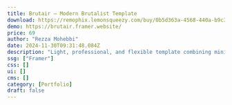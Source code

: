 ```yaml
---
title: Brutair — Modern Brutalist Template
download: https://remophix.lemonsqueezy.com/buy/0b5d363a-4568-440a-b9c3-8470efd042c1
demo: https://brutair.framer.website/
price: 69
author: "Rezza Mohebbi"
date: 2024-11-30T09:31:48.084Z
description: "Light, professional, and flexible template combining minimalism and brutalism for a sleek, bold design."
ssg: ["Framer"]
css: []
ui: []
cms: []
category: [Portfolio]
draft: false
---
```

